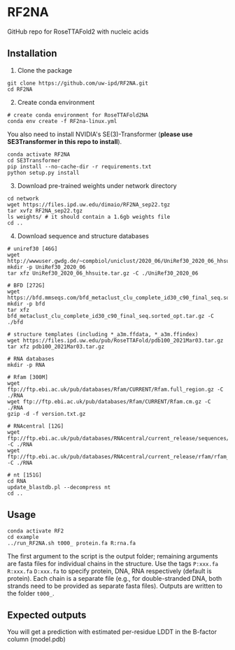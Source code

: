 # RF2NA
GitHub repo for RoseTTAFold2 with nucleic acids

## Installation

1. Clone the package
```
git clone https://github.com/uw-ipd/RF2NA.git
cd RF2NA
```

2. Create conda environment
```
# create conda environment for RoseTTAFold2NA
conda env create -f RF2na-linux.yml
```
You also need to install NVIDIA's SE(3)-Transformer (**please use SE3Transformer in this repo to install**).
```
conda activate RF2NA
cd SE3Transformer
pip install --no-cache-dir -r requirements.txt
python setup.py install
```

3. Download pre-trained weights under network directory
```
cd network
wget https://files.ipd.uw.edu/dimaio/RF2NA_sep22.tgz
tar xvfz RF2NA_sep22.tgz
ls weights/ # it should contain a 1.6gb weights file
cd ..
```

4. Download sequence and structure databases
```
# uniref30 [46G]
wget http://wwwuser.gwdg.de/~compbiol/uniclust/2020_06/UniRef30_2020_06_hhsuite.tar.gz
mkdir -p UniRef30_2020_06
tar xfz UniRef30_2020_06_hhsuite.tar.gz -C ./UniRef30_2020_06

# BFD [272G]
wget https://bfd.mmseqs.com/bfd_metaclust_clu_complete_id30_c90_final_seq.sorted_opt.tar.gz
mkdir -p bfd
tar xfz bfd_metaclust_clu_complete_id30_c90_final_seq.sorted_opt.tar.gz -C ./bfd

# structure templates (including *_a3m.ffdata, *_a3m.ffindex)
wget https://files.ipd.uw.edu/pub/RoseTTAFold/pdb100_2021Mar03.tar.gz
tar xfz pdb100_2021Mar03.tar.gz

# RNA databases
mkdir -p RNA

# Rfam [300M]
wget ftp://ftp.ebi.ac.uk/pub/databases/Rfam/CURRENT/Rfam.full_region.gz -C ./RNA
wget ftp://ftp.ebi.ac.uk/pub/databases/Rfam/CURRENT/Rfam.cm.gz -C ./RNA
gzip -d -f version.txt.gz

# RNAcentral [12G]
wget ftp://ftp.ebi.ac.uk/pub/databases/RNAcentral/current_release/sequences/rnacentral_species_specific_ids.fasta.gz -C ./RNA
wget ftp://ftp.ebi.ac.uk/pub/databases/RNAcentral/current_release/rfam/rfam_annotations.tsv.gz -C ./RNA

# nt [151G]
cd RNA
update_blastdb.pl --decompress nt
cd ..
```

## Usage
```
conda activate RF2
cd example
../run_RF2NA.sh t000_ protein.fa R:rna.fa
```
The first argument to the script is the output folder; remaining arguments are fasta files for individual chains in the structure.  Use the tags `P:xxx.fa` `R:xxx.fa` `D:xxx.fa` to specify protein, DNA, RNA respectively (default is protein).  Each chain is a separate file (e.g., for double-stranded DNA, both strands need to be provided as separate fasta files).  Outputs are written to the folder `t000_`.

## Expected outputs
You will get a prediction with estimated per-residue LDDT in the B-factor column (model.pdb)

